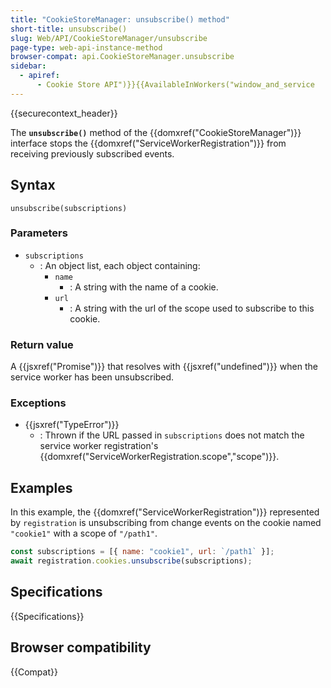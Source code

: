 ```yaml
---
title: "CookieStoreManager: unsubscribe() method"
short-title: unsubscribe()
slug: Web/API/CookieStoreManager/unsubscribe
page-type: web-api-instance-method
browser-compat: api.CookieStoreManager.unsubscribe
sidebar:
  - apiref:
      - Cookie Store API")}}{{AvailableInWorkers("window_and_service
---
```


{{securecontext_header}}

The **`unsubscribe()`** method of the {{domxref("CookieStoreManager")}} interface stops the {{domxref("ServiceWorkerRegistration")}} from receiving previously subscribed events.

## Syntax

```js-nolint
unsubscribe(subscriptions)
```

### Parameters

- `subscriptions`
  - : An object list, each object containing:
    - `name`
      - : A string with the name of a cookie.
    - `url`
      - : A string with the url of the scope used to subscribe to this cookie.

### Return value

A {{jsxref("Promise")}} that resolves with {{jsxref("undefined")}} when the service worker has been unsubscribed.

### Exceptions

- {{jsxref("TypeError")}}
  - : Thrown if the URL passed in `subscriptions` does not match the service worker registration's {{domxref("ServiceWorkerRegistration.scope","scope")}}.

## Examples

In this example, the {{domxref("ServiceWorkerRegistration")}} represented by `registration` is unsubscribing from change events on the cookie named `"cookie1"` with a scope of `"/path1"`.

```js
const subscriptions = [{ name: "cookie1", url: `/path1` }];
await registration.cookies.unsubscribe(subscriptions);
```

## Specifications

{{Specifications}}

## Browser compatibility

{{Compat}}
